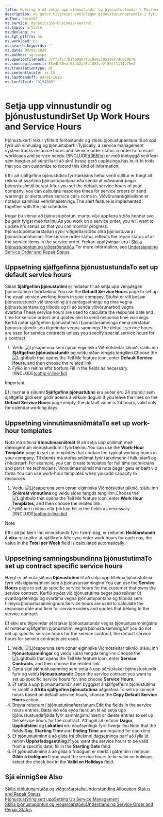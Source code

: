 ```yaml
---
title: Hvernig á að setja upp vinnustundir og þjónustustundir | Microsoft Docs
description: Þú getur tilgreint venjulegan þjónustuvinnustundir í fyrirtækinu. Stuðst er við þessar þjónustustundir við útreikning á svardagsetningu og tíma vegna þjónustupantana og tilboða og til að senda viðvörunarboð vegna svartíma.
author: SorenGP
ms.service: dynamics365-business-central
ms.topic: article
ms.devlang: na
ms.tgt_pltfrm: na
ms.workload: na
ms.search.keywords: ''
ms.date: 04/01/2020
ms.author: sgroespe
ms.openlocfilehash: 37ff3fc77b1a09a07f3c9e0258519647dc8c0b79
ms.sourcegitcommit: 88e4b30eaf6fa32af0c1452ce2f85ff1111c75e2
ms.translationtype: HT
ms.contentlocale: is-IS
ms.lasthandoff: 04/01/2020
ms.locfileid: "3194980"
---
```

# <a name="set-up-work-hours-and-service-hours"></a><span data-ttu-id="6966f-104">Setja upp vinnustundir og þjónustustundir</span><span class="sxs-lookup"><span data-stu-id="6966f-104">Set Up Work Hours and Service Hours</span></span>
<span data-ttu-id="6966f-105">Þjónustukerfi rekur yfirleitt forðastundir og stöðu þjónustupantana til að spá fyrir um vinnuálag og þjónustuþarfir.</span><span class="sxs-lookup"><span data-stu-id="6966f-105">Typically, a service management system tracks resource hours and service order status in order to forecast workloads and service needs.</span></span> [!INCLUDE[d365fin](includes/d365fin_md.md)] <span data-ttu-id="6966f-106">er með innbyggð verkfæri sem hægt er að sérstilla til að skrá þessa gerð upplýsinga.</span><span class="sxs-lookup"><span data-stu-id="6966f-106">has built-in tools that you can customize to record this kind of information.</span></span>  
  
<span data-ttu-id="6966f-107">Eftir að sjálfgefinn þjónustutími fyrirtækisins hefur verið stilltur er hægt að reikna út svartíma þjónustupantana eða senda út viðvaranir þegar þjónustusímtöl berast.</span><span class="sxs-lookup"><span data-stu-id="6966f-107">After you set the default service hours of your company, you can calculate response times for service orders or send warnings or alerts when service calls come in.</span></span> <span data-ttu-id="6966f-108">Viðvörunareiginleikinn er notaður samhliða verktímasetningu.</span><span class="sxs-lookup"><span data-stu-id="6966f-108">The alert feature is implemented together with the job scheduler.</span></span>   
  
<span data-ttu-id="6966f-109">Þegar þú vinnur að þjónustupöntun, muntu vilja uppfæra stöðu hennar svo þú getir fylgst með ferlinu.</span><span class="sxs-lookup"><span data-stu-id="6966f-109">As you work on a service order, you will want to update it's status so that you can monitor progress.</span></span> <span data-ttu-id="6966f-110">Þjónustupöntunarstaðan sýnir viðgerðarstöðu allra þjónustuvara í þjónustupöntuninni.</span><span class="sxs-lookup"><span data-stu-id="6966f-110">The service order status reflects the repair status of all the service items in the service order.</span></span> <span data-ttu-id="6966f-111">Frekari upplýsingar eru í [Skilja þjónustupöntun og viðgerðarstöðu](service-order-repair-status.md).</span><span class="sxs-lookup"><span data-stu-id="6966f-111">For more information, see [Understanding Service Order and Repair Status](service-order-repair-status.md).</span></span> 

## <a name="to-set-up-default-service-hours"></a><span data-ttu-id="6966f-112">Uppsetning sjálfgefinna þjónustustunda</span><span class="sxs-lookup"><span data-stu-id="6966f-112">To set up default service hours</span></span>  
<span data-ttu-id="6966f-113">Síðan **Sjálfgefinn þjónustutími** er notaður til að setja upp venjulegan þjónustutíma í fyrirtækinu.</span><span class="sxs-lookup"><span data-stu-id="6966f-113">You use the **Default Service Hours** page to set up the usual service working hours in your company.</span></span> <span data-ttu-id="6966f-114">Stuðst er við þessar þjónustustundir við útreikning á svardagsetningu og tíma vegna þjónustupantana og tilboða og til að senda viðvörunarboð vegna svartíma.</span><span class="sxs-lookup"><span data-stu-id="6966f-114">These service hours are used to calculate the response date and time for service orders and quotes and to send response time warnings.</span></span> <span data-ttu-id="6966f-115">Kerfið notar sjálfgefinn þjónustutíma í þjónustusamninga nema sérstakar þjónustustundir séu tilgreindar vegna samnings.</span><span class="sxs-lookup"><span data-stu-id="6966f-115">The default service hours are used for service contracts unless you specify special service hours for a contract.</span></span>  
  
1. <span data-ttu-id="6966f-116">Veldu ![Ljósaperuna sem opnar eiginleika Viðmótsleitar](media/ui-search/search_small.png "Segðu mér hvað þú vilt gera") táknið, sláðu inn **Sjálfgefnar þjónustustundir** og veldu síðan tengda tengilinn.</span><span class="sxs-lookup"><span data-stu-id="6966f-116">Choose the ![Lightbulb that opens the Tell Me feature](media/ui-search/search_small.png "Tell me what you want to do") icon, enter **Default Service Hours**, and then choose the related link.</span></span>  
2. <span data-ttu-id="6966f-117">Fyllið inn reitina eftir þörfum.</span><span class="sxs-lookup"><span data-stu-id="6966f-117">Fill in the fields as necessary.</span></span> [!INCLUDE[tooltip-inline-tip](includes/tooltip-inline-tip_md.md)]  
  
> [!IMPORTANT]  
>  <span data-ttu-id="6966f-118">Ef línurnar á síðunni **Sjálfgefinn þjónustutími** eru auðar eru 24 stundir sem sjálfgefið gildi sem gildir aðeins á virkum dögum.</span><span class="sxs-lookup"><span data-stu-id="6966f-118">If you leave the lines on the **Default Service Hours** page empty, the default value is 24 hours, valid only for calendar working days.</span></span>  
  
## <a name="to-set-up-work-hour-templates"></a><span data-ttu-id="6966f-119">Uppsetning vinnutímasniðmáta</span><span class="sxs-lookup"><span data-stu-id="6966f-119">To set up work-hour templates</span></span>
<span data-ttu-id="6966f-120">Nota má síðuna **Vinnutímasniðmát** til að setja upp sniðmát með dæmigerðum vinnustundum í fyrirtækinu.</span><span class="sxs-lookup"><span data-stu-id="6966f-120">You can use the **Work-Hour Template** page to set up templates that contain the typical working hours in your company.</span></span> <span data-ttu-id="6966f-121">Til dæmis má stofna sniðmát fyrir tæknimenn í fullu starfi og í hlutastarfi.</span><span class="sxs-lookup"><span data-stu-id="6966f-121">For example, you can create templates for full time technicians and part time technicians.</span></span> <span data-ttu-id="6966f-122">Vinnutímasniðmát má nota þegar getu er bætt við forða.</span><span class="sxs-lookup"><span data-stu-id="6966f-122">You can use work-hour templates when you add capacity to resources.</span></span>  
  
1. <span data-ttu-id="6966f-123">Veldu ![Ljósaperuna sem opnar eiginleika Viðmótsleitar](media/ui-search/search_small.png "Segðu mér hvað þú vilt gera") táknið, sláðu inn **Sniðmát vinnutíma** og veldu síðan tengda tengilinn.</span><span class="sxs-lookup"><span data-stu-id="6966f-123">Choose the ![Lightbulb that opens the Tell Me feature](media/ui-search/search_small.png "Tell me what you want to do") icon, enter **Work Hour Templates**, and then choose the related link.</span></span>  
2. <span data-ttu-id="6966f-124">Fyllið inn í reitina eftir þörfum.</span><span class="sxs-lookup"><span data-stu-id="6966f-124">Fill in the fields as necessary.</span></span> [!INCLUDE[tooltip-inline-tip](includes/tooltip-inline-tip_md.md)]  
  
> [!Note]
> <span data-ttu-id="6966f-125">Eftir að þú færir inn vinnustundir fyrir hvern dag, er reiturinn **Heildarstundir á viku** reiknaður út sjálfkrafa.</span><span class="sxs-lookup"><span data-stu-id="6966f-125">After you enter work hours for each day, the value in the **Total per Week** field is calculated automatically.</span></span>  

## <a name="to-set-up-contract-specific-service-hours"></a><span data-ttu-id="6966f-126">Uppsetning samningsbundinna þjónustutíma</span><span class="sxs-lookup"><span data-stu-id="6966f-126">To set up contract specific service hours</span></span>  
<span data-ttu-id="6966f-127">Hægt er að nota síðuna **Þjónustutími** til að setja upp tiltekna þjónustutíma fyrir viðskiptamanninn sem á þjónustusamninginn.</span><span class="sxs-lookup"><span data-stu-id="6966f-127">You can use the **Service Hours** page to set up specific service hours for the customer that owns the service contract.</span></span> <span data-ttu-id="6966f-128">Kerfið styðst við þjónustutíma þegar það reiknar út svardagsetningu og svartíma vegna þjónustupantana og tilboða sem tilheyra þjónustusamningnum.</span><span class="sxs-lookup"><span data-stu-id="6966f-128">Service hours are used to calculate the response date and time for service orders and quotes that belong to the service contract.</span></span>  
  
<span data-ttu-id="6966f-129">Ef ekki eru tilgreindar sérstakar þjónustustundir vegna þjónustusamningsins er notaður sjálfgefinn þjónustutími vegna þjónustusamninga.</span><span class="sxs-lookup"><span data-stu-id="6966f-129">If you do not set up specific service hours for the service contract, the default service hours for service contracts are used.</span></span>  
  
1. <span data-ttu-id="6966f-130">Veldu ![Ljósaperuna sem opnar eiginleika Viðmótsleitar](media/ui-search/search_small.png "Segðu mér hvað þú vilt gera") táknið, sláðu inn **Þjónustusamningar** og veldu síðan tengda tengilinn.</span><span class="sxs-lookup"><span data-stu-id="6966f-130">Choose the ![Lightbulb that opens the Tell Me feature](media/ui-search/search_small.png "Tell me what you want to do") icon, enter **Service Contracts**, and then choose the related link.</span></span>  
2. <span data-ttu-id="6966f-131">Opna skal þjónustusamning sem setja á upp sérststakar þjónustustundir fyrir og veldu **Þjónustustundir**.</span><span class="sxs-lookup"><span data-stu-id="6966f-131">Open the service contract you want to set up specific service hours for, and choose **Service Hours**.</span></span>  
4. <span data-ttu-id="6966f-132">Ef setja á upp þjónustustundir sem byggjast á sjálfgefnum þjónustutíma er smellt á **Afrita sjálfgefinn þjónustutíma** aðgerðina.</span><span class="sxs-lookup"><span data-stu-id="6966f-132">To set up service hours based on default service hours, choose the **Copy Default Service Hours** action.</span></span>  
5. <span data-ttu-id="6966f-133">Breyta reitunum í þjónustutímafærslunum.</span><span class="sxs-lookup"><span data-stu-id="6966f-133">Edit the fields in the service hours entries.</span></span> <span data-ttu-id="6966f-134">Bæta við eða eyða færslum til að setja upp þjónustustundafjölda fyrir samninginn.</span><span class="sxs-lookup"><span data-stu-id="6966f-134">Insert or delete entries to set up the service hours for the contract.</span></span> <span data-ttu-id="6966f-135">Athugið að reitirnir **Dagur**, **Upphafstími** og **Lokatími** eru nauðsynlegir fyrir hverja línu.</span><span class="sxs-lookup"><span data-stu-id="6966f-135">Note that the fields **Day**, **Starting Time** and **Ending Time** are required for each line.</span></span>  
6. <span data-ttu-id="6966f-136">Ef þjónustutíminn á að gilda frá tiltekinni dagsetningu þarf að fylla út reitinn **Upphafsdagsetning**.</span><span class="sxs-lookup"><span data-stu-id="6966f-136">If you want the service hours to be valid from a specific date, fill in the **Starting Date** field.</span></span>  
7. <span data-ttu-id="6966f-137">Ef þjónustutíminn á að gilda á frídögum er merkt í gátreitinn í reitnum **Gildir á frídögum**.</span><span class="sxs-lookup"><span data-stu-id="6966f-137">If you want the service hours to be valid on holidays, select the check box in the **Valid on Holidays** field.</span></span>  

## <a name="see-also"></a><span data-ttu-id="6966f-138">Sjá einnig</span><span class="sxs-lookup"><span data-stu-id="6966f-138">See Also</span></span>  
[<span data-ttu-id="6966f-139">Skilja úthlutunarstaða og viðgerðarstaða</span><span class="sxs-lookup"><span data-stu-id="6966f-139">Understanding Allocation Status and Repair Status</span></span>](service-allocation-status-and-repair-status.md)  
[<span data-ttu-id="6966f-140">Þjónustustýring sett upp</span><span class="sxs-lookup"><span data-stu-id="6966f-140">Setting Up Service Management</span></span>](service-setup-service.md)  
[<span data-ttu-id="6966f-141">Skilja þjónustupöntun og viðgerðarstöðu</span><span class="sxs-lookup"><span data-stu-id="6966f-141">Understanding Service Order and Repair Status</span></span>](service-order-repair-status.md)  
